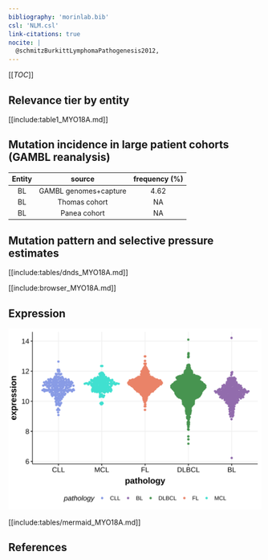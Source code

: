 ```yaml
---
bibliography: 'morinlab.bib'
csl: 'NLM.csl'
link-citations: true
nocite: |
  @schmitzBurkittLymphomaPathogenesis2012, 
---
```

[[_TOC_]]


## Relevance tier by entity

[[include:table1_MYO18A.md]]

## Mutation incidence in large patient cohorts (GAMBL reanalysis)

|Entity|source               |frequency (%)|
|:------:|:---------------------:|:-------------:|
|BL    |GAMBL genomes+capture|4.62         |
|BL    |Thomas cohort        |  NA         |
|BL    |Panea cohort         |  NA         |

## Mutation pattern and selective pressure estimates

[[include:tables/dnds_MYO18A.md]]




[[include:browser_MYO18A.md]]

## Expression
![](images/gene_expression/MYO18A_by_pathology.svg)

[[include:tables/mermaid_MYO18A.md]]

## References

<!-- ORIGIN: schmitzBurkittLymphomaPathogenesis2012 -->
<!-- BL: schmitzBurkittLymphomaPathogenesis2012 -->
